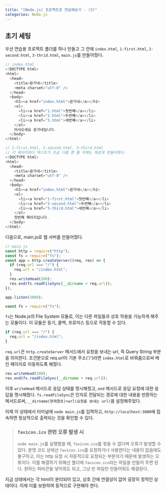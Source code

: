 ```yaml
---
title: "[Node.js] 프로젝트로 연습해보기 - (3)"
categories: Node.js
---
```


## 초기 세팅

우선 연습용 프로젝트 폴더를 하나 만들고 그 안에 `index.html`, `1-first.html`, `2-second.html`, `3-thrid.html`, `main.js`를 만들어줬다.

```js
// index.html
<!DOCTYPE html>
<html>
  <head>
    <title>문가네</title>
    <meta charset="utf-8" />
  </head>
  <body>
    <h1><a href="index.html">문가네</a></h1>
    <ol>
      <li><a href="1.html">첫번째</a></li>
      <li><a href="2.html">두번째</a></li>
      <li><a href="3.html">세번째</a></li>
    </ol>
    어서오세요 문가네입니다.
  </body>
</html>
```

```js
// 1-first.html, 2-second.html, 3-third.html
// 각 페이지마다 텍스트가 조금 다를 뿐 틀 자체는 똑같게 만들어줬다.
<!DOCTYPE html>
<html>
  <head>
    <title>문가네</title>
    <meta charset="utf-8" />
  </head>
  <body>
    <h1><a href="index.html">문가네</a></h1>
    <ol>
      <li><a href="1-first.html">첫번째</a></li>
      <li><a href="2-second.html">두번째</a></li>
      <li><a href="3-third.html">세번째</a></li>
    </ol>
    첫번째 페이지입니다.
  </body>
</html>
```

다음으로, main.js로 웹 서버를 만들어줬다.

```js
// main.js
const http = require("http");
const fs = require("fs");
const app = http.createServer((req, res) => {
  if (req.url === "/") {
    req.url = "/index.html";
  }
  res.writeHead(200);
  res.end(fs.readFileSync(__dirname + req.url));
});

app.listen(3000);
```

```js
const fs = require("fs");
```

`fs`는 Node.js의 File System 모듈로, 이는 다른 파일들과 상호 작용을 가능하게 해주는 모듈이다. 이 모듈은 동기, 콜백, 프로미스 등으로 작동할 수 있다.

```js
if (req.url === "/") {
  req.url = "/index.html";
}
```

`req.url`은 `http.createServer` 메서드에서 요청을 보내는 url, 즉 Query String 부분을 의미한다. 조건문으로 req.url이 기본 주소('/')라면 `index.html`로 바꿔줌으로써 메인 페이지로 이동하도록 해줬다.

```js
res.writeHead(200);
res.end(fs.readFileSync(__dirname + req.url));
```

이후 `writeHead` 메서드로 응답 상태를 명시해줬고, `end` 메서드로 응답 요청에 대한 응답을 명시해줬다. `fs.readFileSync`은 인자로 전달되는 경로에 대한 내용을 반환하는 메서드로써, `__dirname(현재경로)+url(요청을 보내는 url)`을 설정해주었다.

이제 이 상태에서 터미널에 `node main.js`를 입력하고, `http://localhost:3000`에 접속하면 정상적으로 출력되는 것을 확인할 수 있다.

> ### `favicon.ico` 관련 오류 발생 시
>
> `node main.js`를 실행했을 때, `favicon.ico`를 찾을 수 없다며 오류가 발생할 수 있다. 분명 코드 상에선 `favicon.ico`를 요청하거나 사용한다는 내용이 없음에도 불구하고, 이는 http 요청 시 자동적으로 요청되는 부분이기 때문에 발생하는 오류이다. 이를 해결하기 위해선 폴더에 `favicon.ico`라는 파일을 만들어 주면 된다. 원하는 파비콘을 넣어줘도 되고, 그냥 빈 파일만 만들어줘도 해결된다.

지금 상태에서는 각 html이 분리되어 있고, 상호 간에 연결성이 없어 굉장히 정적인 상태이다. 이제 이를 보완하여 동적으로 구현해야 한다.
